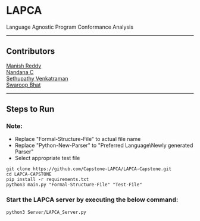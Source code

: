 # LAPCA

Language Agnostic Program Conformance Analysis

---

## Contributors

[Manish Reddy](https://github.com/Manish-22)  
[Nandana C](https://github.com/NandanaC)  
[Sethupathy Venkatraman](https://github.com/sethupathyrv)  
[Swaroop Bhat](https://github.com/Soupy710)

---

## Steps to Run

### Note:

- Replace "Formal-Structure-File" to actual file name
- Replace "Python\-New-Parser" to "Preferred Language\Newly generated Parser"
- Select appropriate test file

```
git clone https://github.com/Capstone-LAPCA/LAPCA-Capstone.git
cd LAPCA-CAPSTONE
pip install -r requirements.txt
python3 main.py "Formal-Structure-File" "Test-File"
```
### Start the LAPCA server by executing the below command:
```
python3 Server/LAPCA_Server.py
```